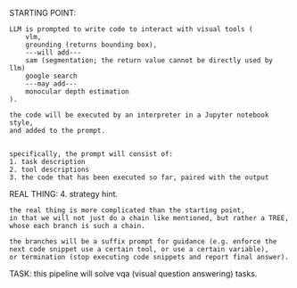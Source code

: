 STARTING POINT:

    LLM is prompted to write code to interact with visual tools (
        vlm,
        grounding (returns bounding box),
        ---will add---
        sam (segmentation; the return value cannot be directly used by llm)
        google search
        ---may add---
        monocular depth estimation
    ).

    the code will be executed by an interpreter in a Jupyter notebook style,
    and added to the prompt.


    specifically, the prompt will consist of:
    1. task description
    2. tool descriptions
    3. the code that has been executed so far, paired with the output


REAL THING:
    4. strategy hint.

    the real thing is more complicated than the starting point,
    in that we will not just do a chain like mentioned, but rather a TREE,
    whose each branch is such a chain.

    the branches will be a suffix prompt for guidance (e.g. enforce the next code snippet use a certain tool, or use a certain variable),
    or termination (stop executing code snippets and report final answer).


TASK:
    this pipeline will solve vqa (visual question answering) tasks.


